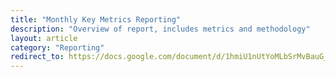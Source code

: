 ```yaml
---
title: "Monthly Key Metrics Reporting"
description: "Overview of report, includes metrics and methodology"
layout: article
category: "Reporting"
redirect_to: https://docs.google.com/document/d/1hmiU1nUtYoMLbSrMvBauG_bYrMiVKAXzgksYr3P546w/edit
---
```

